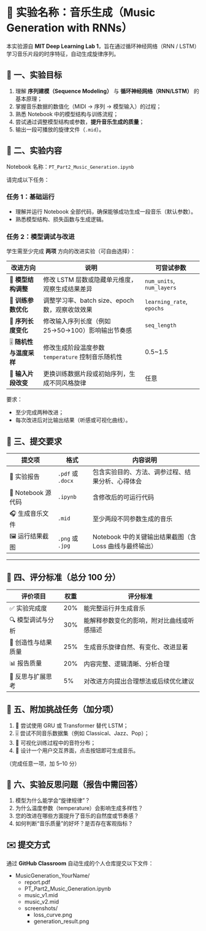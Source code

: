 # 🎵 实验名称：音乐生成（Music Generation with RNNs）

本实验源自 **MIT Deep Learning Lab 1**，旨在通过循环神经网络（RNN / LSTM）学习音乐片段的时序特征，自动生成旋律序列。

## 🧭 一、实验目标
1. 理解 **序列建模（Sequence Modeling）** 与 **循环神经网络（RNN/LSTM）** 的基本原理；
2. 掌握音乐数据的数值化（MIDI → 序列 → 模型输入）的过程；
3. 熟悉 Notebook 中的模型结构与训练流程；
4. 尝试通过调整模型结构或参数，**提升音乐生成的质量**；
5. 输出一段可播放的旋律文件（`.mid`）。

## 🧩 二、实验内容

Notebook 名称：`PT_Part2_Music_Generation.ipynb`

请完成以下任务：

### **任务 1：基础运行**
- 理解并运行 Notebook 全部代码，确保能够成功生成一段音乐（默认参数）。
- 熟悉模型结构、损失函数与生成逻辑。

### **任务 2：模型调试与改进**
学生需至少完成 **两项** 方向的改进实验（可自由选择）：

| 改进方向 | 说明 | 可尝试参数 |
|-----------|------|------------|
| 🎼 **模型结构调整** | 修改 LSTM 层数或隐藏单元维度，观察生成结果差异 | `num_units`, `num_layers` |
| 🧠 **训练参数优化** | 调整学习率、batch size、epoch 数，观察收敛效果 | `learning_rate`, `epochs` |
| 🎵 **序列长度变化** | 修改输入序列长度（例如 25→50→100）影响输出节奏感 | `seq_length` |
| 🎚 **随机性与温度采样** | 修改生成阶段温度参数 `temperature` 控制音乐随机性 | 0.5~1.5 |
| 🎤 **输入片段改变** | 更换训练数据片段或初始序列，生成不同风格旋律 | 任意 |

要求：
- 至少完成两种改进；
- 每次改进后对比输出结果（听感或可视化曲线）。

## 🧾 三、提交要求

| 提交项 | 格式 | 内容说明 |
|--------|------|----------|
| 📘 实验报告 | `.pdf` 或 `.docx` | 包含实验目的、方法、调参过程、结果分析、心得体会 |
| 🧮 Notebook 源代码 | `.ipynb` | 含修改后的可运行代码 |
| 🎧 生成音乐文件 | `.mid` | 至少两段不同参数生成的音乐 |
| 🖼 运行结果截图 | `.png` 或 `.jpg` | Notebook 中的关键输出结果截图（含 Loss 曲线与最终输出） |

---

## 🧮 四、评分标准（总分 100 分）

| 评价项目 | 权重 | 评分标准 |
|-----------|-------|-----------|
| ✅ 实验完成度 | 20% | 能完整运行并生成音乐 |
| 🔍 模型调试与分析 | 30% | 能解释参数变化的影响，附对比曲线或听感描述 |
| 🎵 创造性与结果质量 | 25% | 生成音乐旋律自然、有变化、改进显著 |
| 📊 报告质量 | 20% | 内容完整、逻辑清晰、分析合理 |
| 🧠 反思与扩展思考 | 5% | 对改进方向提出合理想法或后续优化建议 |

## 🧠 五、附加挑战任务（加分项）

1. 🎼 尝试使用 GRU 或 Transformer 替代 LSTM；
2. 🎚 尝试不同音乐数据集（例如 Classical、Jazz、Pop）；
3. 🧩 可视化训练过程中的音符分布；
4. 🎹 设计一个用户交互界面，点击按钮即可生成音乐。

（完成任意一项，加 5–10 分）

## 🧠 六、实验反思问题（报告中需回答）

1. 模型为什么能学会“旋律规律”？  
2. 为什么温度参数（temperature）会影响生成多样性？  
3. 您的改进在哪些方面提升了音乐的自然度或节奏感？  
4. 如何判断“音乐质量”的好坏？是否存在客观指标？

## ✉️ 提交方式

通过 **GitHub Classroom** 自动生成的个人仓库提交以下文件：

- MusicGeneration_YourName/
  - report.pdf  
  - PT_Part2_Music_Generation.ipynb  
  - music_v1.mid  
  - music_v2.mid  
  - screenshots/
    - loss_curve.png  
    - generation_result.png


